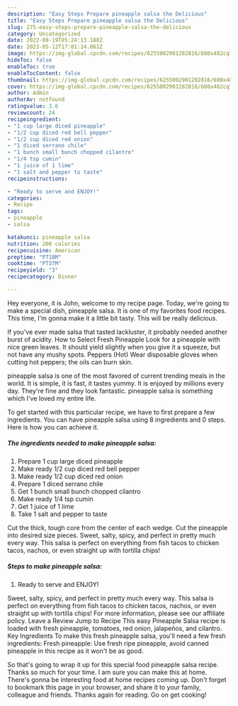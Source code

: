 ```yaml
---
description: "Easy Steps Prepare pineapple salsa the Delicious"
title: "Easy Steps Prepare pineapple salsa the Delicious"
slug: 275-easy-steps-prepare-pineapple-salsa-the-delicious
category: Uncategorized
date: 2022-08-19T05:24:13.188Z
date: 2023-05-12T17:01:14.661Z
image: https://img-global.cpcdn.com/recipes/6255002901282816/680x482cq70/pineapple-salsa-recipe-main-photo.jpg
hideToc: false
enableToc: true
enableTocContent: false
thumbnail: https://img-global.cpcdn.com/recipes/6255002901282816/680x482cq70/pineapple-salsa-recipe-main-photo.jpg
cover: https://img-global.cpcdn.com/recipes/6255002901282816/680x482cq70/pineapple-salsa-recipe-main-photo.jpg
author: Admin
authorAv: notfound
ratingvalue: 3.6
reviewcount: 24
recipeingredient:
- "1 cup large diced pineapple"
- "1/2 cup diced red bell pepper"
- "1/2 cup diced red onion"
- "1 diced serrano chile"
- "1 bunch small bunch chopped cilantro"
- "1/4 tsp cumin"
- "1 juice of 1 lime"
- "1 salt and pepper to taste"
recipeinstructions:

- "Ready to serve and ENJOY!"
categories:
- Recipe
tags:
- pineapple
- salsa

katakunci: pineapple salsa 
nutrition: 208 calories
recipecuisine: American
preptime: "PT18M"
cooktime: "PT37M"
recipeyield: "3"
recipecategory: Dinner

---
```



Hey everyone, it is John, welcome to my recipe page. Today, we're going to make a special dish, pineapple salsa. It is one of my favorites food recipes. This time, I'm gonna make it a little bit tasty. This will be really delicious.

If you&#39;ve ever made salsa that tasted lackluster, it probably needed another burst of acidity. How to Select Fresh Pineapple Look for a pineapple with nice green leaves. It should yield slightly when you give it a squeeze, but not have any mushy spots. Peppers (Hot) Wear disposable gloves when cutting hot peppers; the oils can burn skin.

pineapple salsa is one of the most favored of current trending meals in the world. It is simple, it is fast, it tastes yummy. It is enjoyed by millions every day. They're fine and they look fantastic. pineapple salsa is something which I've loved my entire life.


To get started with this particular recipe, we have to first prepare a few ingredients. You can have pineapple salsa using 8 ingredients and 0 steps. Here is how you can achieve it.

<!--inarticleads1-->

##### The ingredients needed to make pineapple salsa:

1. Prepare 1 cup large diced pineapple
1. Make ready 1/2 cup diced red bell pepper
1. Make ready 1/2 cup diced red onion
1. Prepare 1 diced serrano chile
1. Get 1 bunch small bunch chopped cilantro
1. Make ready 1/4 tsp cumin
1. Get 1 juice of 1 lime
1. Take 1 salt and pepper to taste


Cut the thick, tough core from the center of each wedge. Cut the pineapple into desired size pieces. Sweet, salty, spicy, and perfect in pretty much every way. This salsa is perfect on everything from fish tacos to chicken tacos, nachos, or even straight up with tortilla chips! 

<!--inarticleads2-->

##### Steps to make pineapple salsa:


1. Ready to serve and ENJOY!

Sweet, salty, spicy, and perfect in pretty much every way. This salsa is perfect on everything from fish tacos to chicken tacos, nachos, or even straight up with tortilla chips! For more information, please see our affiliate policy. Leave a Review Jump to Recipe This easy Pineapple Salsa recipe is loaded with fresh pineapple, tomatoes, red onion, jalapeños, and cilantro. Key Ingredients To make this fresh pineapple salsa, you&#39;ll need a few fresh ingredients: Fresh pineapple: Use fresh ripe pineapple, avoid canned pineapple in this recipe as it won&#39;t be as good. 

So that's going to wrap it up for this special food pineapple salsa recipe. Thanks so much for your time. I am sure you can make this at home. There's gonna be interesting food at home recipes coming up. Don't forget to bookmark this page in your browser, and share it to your family, colleague and friends. Thanks again for reading. Go on get cooking!
